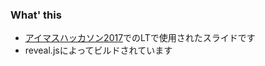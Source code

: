 ### What' this
- [アイマスハッカソン2017](https://imas.connpass.com/event/70592/)でのLTで使用されたスライドです
- reveal.jsによってビルドされています
